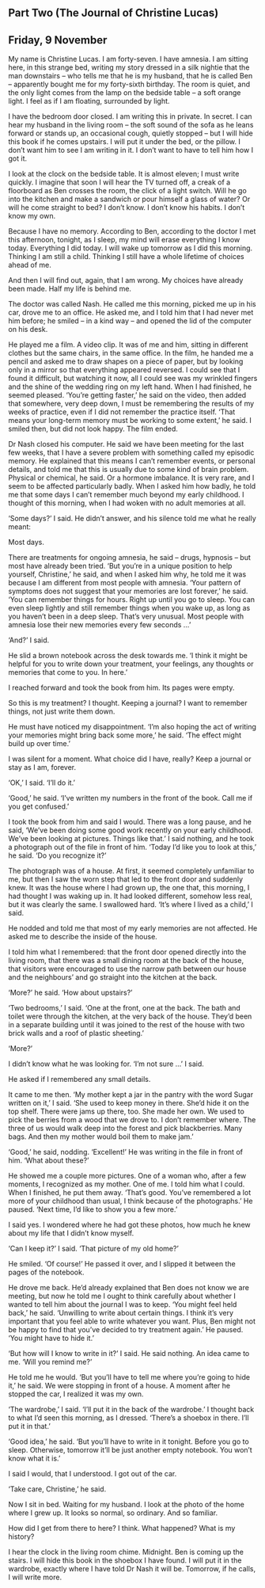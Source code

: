 ## Part Two (The Journal of Christine Lucas)

## Friday, 9 November

My name is Christine Lucas. I am forty-seven. I have amnesia. I am sitting here, in this strange bed, writing my story dressed in a silk nightie that the man downstairs – who tells me that he is my husband, that he is called Ben – apparently bought me for my forty-sixth birthday. The room is quiet, and the only light comes from the lamp on the bedside table – a soft orange light. I feel as if I am floating, surrounded by light.

I have the bedroom door closed. I am writing this in private. In secret. I can hear my husband in the living room – the soft sound of the sofa as he leans forward or stands up, an occasional cough, quietly stopped – but I will hide this book if he comes upstairs. I will put it under the bed, or the pillow. I don’t want him to see I am writing in it. I don’t want to have to tell him how I got it.

I look at the clock on the bedside table. It is almost eleven; I must write quickly. I imagine that soon I will hear the TV turned off, a creak of a floorboard as Ben crosses the room, the click of a light switch. Will he go into the kitchen and make a sandwich or pour himself a glass of water? Or will he come straight to bed? I don’t know. I don’t know his habits. I don’t know my own.

Because I have no memory. According to Ben, according to the doctor I met this afternoon, tonight, as I sleep, my mind will erase everything I know today. Everything I did today. I will wake up tomorrow as I did this morning. Thinking I am still a child. Thinking I still have a whole lifetime of choices ahead of me.

And then I will find out, again, that I am wrong. My choices have already been made. Half my life is behind me.

The doctor was called Nash. He called me this morning, picked me up in his car, drove me to an office. He asked me, and I told him that I had never met him before; he smiled – in a kind way – and opened the lid of the computer on his desk.

He played me a film. A video clip. It was of me and him, sitting in different clothes but the same chairs, in the same office. In the film, he handed me a pencil and asked me to draw shapes on a piece of paper, but by looking only in a mirror so that everything appeared reversed. I could see that I found it difficult, but watching it now, all I could see was my wrinkled fingers and the shine of the wedding ring on my left hand. When I had finished, he seemed pleased. ‘You’re getting faster,’ he said on the video, then added that somewhere, very deep down, I must be remembering the results of my weeks of practice, even if I did not remember the practice itself. ‘That means your long-term memory must be working to some extent,’ he said. I smiled then, but did not look happy. The film ended.

Dr Nash closed his computer. He said we have been meeting for the last few weeks, that I have a severe problem with something called my episodic memory. He explained that this means I can’t remember events, or personal details, and told me that this is usually due to some kind of brain problem. Physical or chemical, he said. Or a hormone imbalance. It is very rare, and I seem to be affected particularly badly. When I asked him how badly, he told me that some days I can’t remember much beyond my early childhood. I thought of this morning, when I had woken with no adult memories at all.

‘Some days?’ I said. He didn’t answer, and his silence told me what he really meant:

Most days.

There are treatments for ongoing amnesia, he said – drugs, hypnosis – but most have already been tried. ‘But you’re in a unique position to help yourself, Christine,’ he said, and when I asked him why, he told me it was because I am different from most people with amnesia. ‘Your pattern of symptoms does not suggest that your memories are lost forever,’ he said. ‘You can remember things for hours. Right up until you go to sleep. You can even sleep lightly and still remember things when you wake up, as long as you haven’t been in a deep sleep. That’s very unusual. Most people with amnesia lose their new memories every few seconds …’

‘And?’ I said.

He slid a brown notebook across the desk towards me. ‘I think it might be helpful for you to write down your treatment, your feelings, any thoughts or memories that come to you. In here.’

I reached forward and took the book from him. Its pages were empty.

So this is my treatment? I thought. Keeping a journal? I want to remember things, not just write them down.

He must have noticed my disappointment. ‘I’m also hoping the act of writing your memories might bring back some more,’ he said. ‘The effect might build up over time.’

I was silent for a moment. What choice did I have, really? Keep a journal or stay as I am, forever.

‘OK,’ I said. ‘I’ll do it.’

‘Good,’ he said. ‘I’ve written my numbers in the front of the book. Call me if you get confused.’

I took the book from him and said I would. There was a long pause, and he said, ‘We’ve been doing some good work recently on your early childhood. We’ve been looking at pictures. Things like that.’ I said nothing, and he took a photograph out of the file in front of him. ‘Today I’d like you to look at this,’ he said. ‘Do you recognize it?’

The photograph was of a house. At first, it seemed completely unfamiliar to me, but then I saw the worn step that led to the front door and suddenly knew. It was the house where I had grown up, the one that, this morning, I had thought I was waking up in. It had looked different, somehow less real, but it was clearly the same. I swallowed hard. ‘It’s where I lived as a child,’ I said.

He nodded and told me that most of my early memories are not affected. He asked me to describe the inside of the house.

I told him what I remembered: that the front door opened directly into the living room, that there was a small dining room at the back of the house, that visitors were encouraged to use the narrow path between our house and the neighbours’ and go straight into the kitchen at the back.

‘More?’ he said. ‘How about upstairs?’

‘Two bedrooms,’ I said. ‘One at the front, one at the back. The bath and toilet were through the kitchen, at the very back of the house. They’d been in a separate building until it was joined to the rest of the house with two brick walls and a roof of plastic sheeting.’

‘More?’

I didn’t know what he was looking for. ‘I’m not sure …’ I said.

He asked if I remembered any small details.

It came to me then. ‘My mother kept a jar in the pantry with the word Sugar written on it,’ I said. ‘She used to keep money in there. She’d hide it on the top shelf. There were jams up there, too. She made her own. We used to pick the berries from a wood that we drove to. I don’t remember where. The three of us would walk deep into the forest and pick blackberries. Many bags. And then my mother would boil them to make jam.’

‘Good,’ he said, nodding. ‘Excellent!’ He was writing in the file in front of him. ‘What about these?’

He showed me a couple more pictures. One of a woman who, after a few moments, I recognized as my mother. One of me. I told him what I could. When I finished, he put them away. ‘That’s good. You’ve remembered a lot more of your childhood than usual, I think because of the photographs.’ He paused. ‘Next time, I’d like to show you a few more.’

I said yes. I wondered where he had got these photos, how much he knew about my life that I didn’t know myself.

‘Can I keep it?’ I said. ‘That picture of my old home?’

He smiled. ‘Of course!’ He passed it over, and I slipped it between the pages of the notebook.

He drove me back. He’d already explained that Ben does not know we are meeting, but now he told me I ought to think carefully about whether I wanted to tell him about the journal I was to keep. ‘You might feel held back,’ he said. ‘Unwilling to write about certain things. I think it’s very important that you feel able to write whatever you want. Plus, Ben might not be happy to find that you’ve decided to try treatment again.’ He paused. ‘You might have to hide it.’

‘But how will I know to write in it?’ I said. He said nothing. An idea came to me. ‘Will you remind me?’

He told me he would. ‘But you’ll have to tell me where you’re going to hide it,’ he said. We were stopping in front of a house. A moment after he stopped the car, I realized it was my own.

‘The wardrobe,’ I said. ‘I’ll put it in the back of the wardrobe.’ I thought back to what I’d seen this morning, as I dressed. ‘There’s a shoebox in there. I’ll put it in that.’

‘Good idea,’ he said. ‘But you’ll have to write in it tonight. Before you go to sleep. Otherwise, tomorrow it’ll be just another empty notebook. You won’t know what it is.’

I said I would, that I understood. I got out of the car.

‘Take care, Christine,’ he said.

Now I sit in bed. Waiting for my husband. I look at the photo of the home where I grew up. It looks so normal, so ordinary. And so familiar.

How did I get from there to here? I think. What happened? What is my history?

I hear the clock in the living room chime. Midnight. Ben is coming up the stairs. I will hide this book in the shoebox I have found. I will put it in the wardrobe, exactly where I have told Dr Nash it will be. Tomorrow, if he calls, I will write more.
